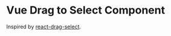 # Vue Drag to Select Component
Inspired by [react-drag-select](https://github.com/pablofierro/react-drag-select).

